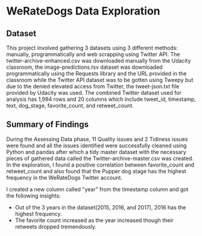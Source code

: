 # WeRateDogs Data Exploration

## Dataset

This project involved gathering 3 datasets using 3 different methods: manually, 
programmatically and web scrapping using Twitter API. The twitter-archive-enhanced.csv was 
downloaded manually from the Udacity classroom, the image-predictions.tsv dataset was 
downloaded programmatically using the Requests library and the URL provided in the 
classroom while the Twitter API dataset was to be gotten using Tweepy but due to the denied 
elevated access from Twitter, the tweet-json.txt file provided by Udacity was used. 
The combined Twitter dataset used for analysis has 1,994 rows and 20 columns which include 
tweet_id, timestamp, text, dog_stage, favorite_count, and retweet_count. 


## Summary of Findings

During the Assessing Data phase, 11 Quality issues and 2 Tidiness issues were found and all 
the issues identified were successfully cleaned using Python and pandas after which a tidy 
master dataset with the necessary pieces of gathered data called the Twitter-archive-master.csv 
was created.
In the exploration, I found a positive correlation between favorite_count and retweet_count and 
also found that the Pupper dog stage has the highest frequency in the WeRateDogs Twitter account.

I created a new column called "year" from the timestamp column and got the following insights:

 -  Out of the 3 years in the dataset(2015, 2016, and 2017), 2016 has the highest frequency.
 - The favorite count increased as the year increased though their retweets dropped tremendously.